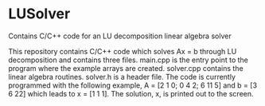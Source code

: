 # LUSolver
Contains C/C++ code for an LU decomposition linear algebra solver

This repository contains C/C++ code which solves Ax = b through LU decomposition and contains three files.  main.cpp is the entry point to the program where the example arrays are created.  solver.cpp contains the linear algebra routines.  solver.h is a header file.  The code is currently programmed with the following example, A = [2 1 0; 0 4 2; 6 11 5] and b = [3 6 22] which leads to x = [1 1 1].  The solution, x, is printed out to the screen. 
